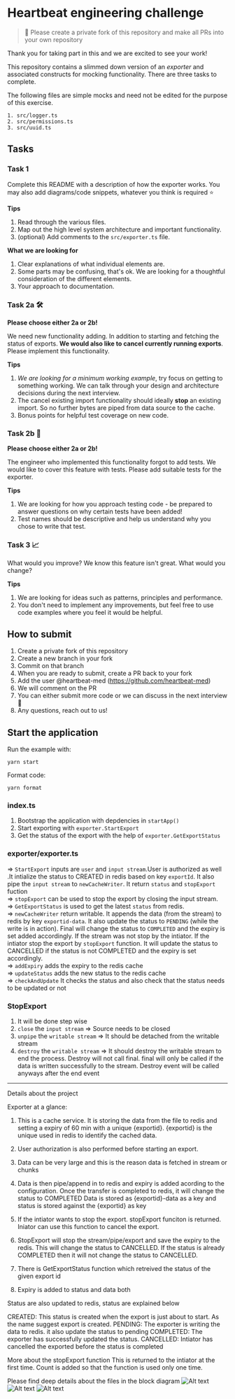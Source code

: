 # Heartbeat engineering challenge

> 🚨 Please create a private fork of this repository and make all PRs into your own repository

Thank you for taking part in this and we are excited to see your work!

This repository contains a slimmed down version of an _exporter_ and associated
constructs for mocking functionality. There are three
tasks to complete.

The following files are simple mocks and need not be edited for the purpose
of this exercise.

```
1. src/logger.ts
2. src/permissions.ts
3. src/uuid.ts
```

## Tasks

### Task 1

Complete this README with a description of how the exporter works. You may
also add diagrams/code snippets, whatever you think is required ⭐️

**Tips**

1.  Read through the various files.
2.  Map out the high level system
    architecture and important functionality.
3.  (optional) Add comments to the `src/exporter.ts` file.

**What we are looking for**

1. Clear explanations of what individual elements are.
2. Some parts may be confusing, that's ok. We are looking for a
   thoughtful consideration of the different elements.
3. Your approach to documentation.

### Task 2a 🛠

**Please choose either 2a or 2b!**

We need new functionality adding. In addition to starting and fetching the
status of exports. **We would also like to cancel currently running exports**. Please implement
this functionality.

**Tips**

1. _We are looking for a minimum working example_, try focus on getting to something working.
   We can talk through your design and architecture decisions during the next interview.
2. The cancel existing import functionality should ideally **stop** an existing import. So no
   further bytes are piped from data source to the cache.
3. Bonus points for helpful test coverage on new code.

### Task 2b 🧪

**Please choose either 2a or 2b!**

The engineer who implemented this functionality forgot to add tests. We would like to cover
this feature with tests. Please add suitable tests for the exporter.

**Tips**

1. We are looking for how you approach testing code - be prepared to answer questions on why
   certain tests have been added!
2. Test names should be descriptive and help us understand why you chose to write that test.

### Task 3 📈

What would you improve? We know this feature isn't great. What would you change?

**Tips**

1. We are looking for ideas such as patterns, principles and performance.
2. You don't need to implement any improvements, but feel free to use code
   examples where you feel it would be helpful.

## How to submit

1. Create a private fork of this repository
2. Create a new branch in your fork
3. Commit on that branch
4. When you are ready to submit, create a PR back to your fork
5. Add the user @heartbeat-med (https://github.com/heartbeat-med)
6. We will comment on the PR
7. You can either submit more code or we can discuss in the next interview 🤘
8. Any questions, reach out to us!

## Start the application

Run the example with:

```shell
yarn start
```

Format code:

```shell
yarn format
```

### index.ts

1. Bootstrap the application with depdencies in `startApp()`
2. Start exporting with `exporter.StartExport`
3. Get the status of the export with the help of `exporter.GetExportStatus`

### exporter/exporter.ts

=> `StartExport` inputs are `user` and `input stream`.User is authorized as well .It intialize the status to CREATED in redis based on key `exportId`. It also pipe the `input stream` to `newCacheWriter`. It return `status` and `stopExport` fuction <br>
=> `stopExport` can be used to stop the export by closing the input stream. <br>
=> `GetExportStatus` is used to get the latest `status` from redis. <br>
=> `newCacheWriter` return writable. It appends the data (from the stream) to redis by key `exportid-data`. It also update the status to `PENDING` (while the write is in action). Final will change the status to `COMPLETED` and the expiry is set added accordingly. If the stream was not stop by the intiator. If the intiator stop the export by `stopExport` function. It will update the status to CANCELLED if the status is not COMPLETED and the expiry is set accordingly. <br>
=> `addExpiry` adds the expiry to the redis cache <br>
=> `updateStatus` adds the new status to the redis cache <br>
=> `checkAndUpdate` It checks the status and also check that the status needs to be updated or not <br>

### StopExport

1. It will be done step wise
2. `close` the `input stream` => Source needs to be closed
3. `unpipe` the `writable stream` => It should be detached from the writable stream
4. `destroy` the `writable stream` => It should destroy the writable stream to end the process. Destroy will not call final. final will only be called if the data is written successfully to the stream. Destroy event will be called anyways after the end event

---

Details about the project

Exporter at a glance:

1. This is a cache service. It is storing the data from the file to redis and setting a expiry of 60 min with a unique {exportid}. {exportid} is the unique used in redis to identify the cached data.

2. User authorization is also performed before starting an export.

3. Data can be very large and this is the reason data is fetched in stream or chunks

4. Data is then pipe/append in to redis and expiry is added acording to the configuration. Once the transfer is completed to redis, it will change the status to COMPLETED
   Data is stored as {exportid}-data as a key and status is stored against the {exportid} as key

5. If the intiator wants to stop the export. stopExport funciton is returned. Iniator can use this function to cancel the export.

6. StopExport will stop the stream/pipe/export and save the expiry to the redis. This will change the status to CANCELLED. If the status is already COMPLETED then it will not change the status to CANCELLED.

7. There is GetExportStatus function which retreived the status of the given export id

8. Expiry is added to status and data both

Status are also updated to redis, status are explained below

CREATED: This status is created when the export is just about to start. As the name suggest export is created.
PENDING: The exporter is writing the data to redis. it also update the status to pending
COMPLETED: The exporter has successfully updated the status.
CANCELLED: Intiator has cancelled the exported before the status is completed

More about the stopExport function
This is returned to the intiator at the first time. Count is added so that the function is used only one time.

Please find deep details about the files in the block diagram
![Alt text](image.png)
![Alt text](image-1.png)
![Alt text](image-2.png)
